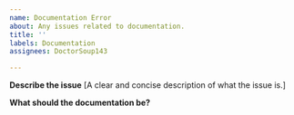 ```yaml
---
name: Documentation Error
about: Any issues related to documentation.
title: ''
labels: Documentation
assignees: DoctorSoup143

---
```


**Describe the issue**
[A clear and concise description of what the issue is.]

**What should the documentation be?**
